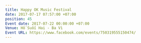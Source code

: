 ```yaml
---
title: Happy OK Music Festival
date: 2017-07-17 07:57:00 +07:00
position: 45
Event date: 2017-07-22 00:00:00 +07:00
Venue: Hồ Suối Hai - Ba Vì
Event URL: https://www.facebook.com/events/750319555150474/
---
```


